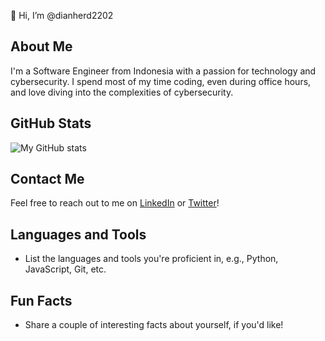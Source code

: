 👋 Hi, I’m @dianherd2202

## About Me
I'm a Software Engineer from Indonesia with a passion for technology and cybersecurity. I spend most of my time coding, even during office hours, and love diving into the complexities of cybersecurity.

## GitHub Stats
![My GitHub stats](https://github-readme-stats.vercel.app/api?username=dianherd2202&show_icons=true&theme=radical)

## Contact Me
Feel free to reach out to me on [LinkedIn](https://www.linkedin.com/in/dianherd2202/) or [Twitter](https://twitter.com/dianherd2202/)!

## Languages and Tools
- List the languages and tools you're proficient in, e.g., Python, JavaScript, Git, etc.

## Fun Facts
- Share a couple of interesting facts about yourself, if you'd like!
